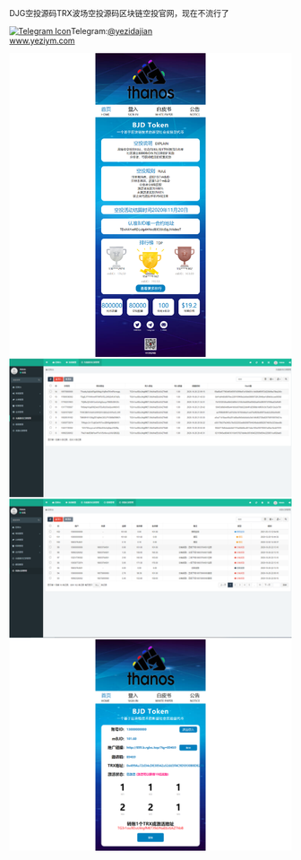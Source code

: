 DJG空投源码TRX波场空投源码区块链空投官网，现在不流行了<p dir="auto"><a target="_blank" rel="noopener noreferrer nofollow" href="https://camo.githubusercontent.com/d614d90677fbc2e34c7c62ebc68c82379d87a57c4beaf05af65fec7ba6b72e36/68747470733a2f2f63646e2d69636f6e732d706e672e666c617469636f6e2e636f6d2f3531322f323131312f323131313634362e706e67"><img src="https://camo.githubusercontent.com/d614d90677fbc2e34c7c62ebc68c82379d87a57c4beaf05af65fec7ba6b72e36/68747470733a2f2f63646e2d69636f6e732d706e672e666c617469636f6e2e636f6d2f3531322f323131312f323131313634362e706e67" alt="Telegram Icon" style="width: 16px; max-width: 100%;" data-canonical-src="https://cdn-icons-png.flaticon.com/512/2111/2111646.png"></a>Telegram:<a href="https://t.me/yezidajian" rel="nofollow">@yezidajian</a><br><a href="https://www.yeziym.com/">www.yeziym.com</a></p><img src="https://github.com/yeziym/DJGkongtouyuan_Ud/blob/main/Dg2h1.png"><img src="https://github.com/yeziym/DJGkongtouyuan_Ud/blob/main/Afzx6.png"><img src="https://github.com/yeziym/DJGkongtouyuan_Ud/blob/main/bCcXh.png"><img src="https://github.com/yeziym/DJGkongtouyuan_Ud/blob/main/XBNDE.png">